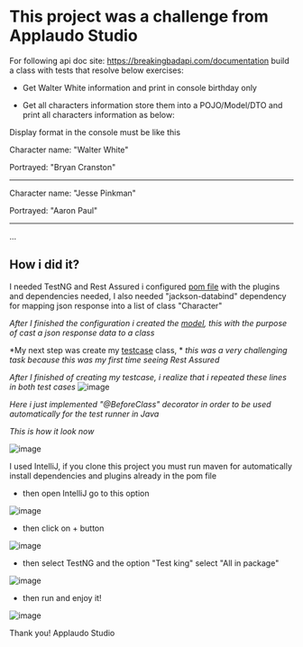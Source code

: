 # This project was a challenge from Applaudo Studio

For following api doc site: https://breakingbadapi.com/documentation build a class with tests that resolve below exercises:

- Get Walter White information and print in console birthday only

- Get all characters information store them into a POJO/Model/DTO and print all characters information as below:

Display format in the console must be like this

Character name: "Walter White"

Portrayed: "Bryan Cranston"

------------------------------------------------------

Character name: "Jesse Pinkman"

Portrayed: "Aaron Paul"

-----------------------------------------------------

...

## How i did it? 

I needed TestNG and Rest Assured i configured [pom file](/pom.xml) with the plugins and dependencies needed,
I also needed "jackson-databind" dependency for mapping json response into a list of class "Character"

*After I finished the configuration i created the [model](src/main/java/models/Character.java), this with the purpose of cast a json response data to a class*

*My next step was create my [testcase](src/test/java/ApplaudoStudioTest.java) class, *
*this was a very challenging task because this was my first time seeing Rest Assured*

*After I finished of creating my testcase, i realize that i repeated these lines in both test cases* ![image](https://user-images.githubusercontent.com/47786738/124062013-fb3d8b80-d9fd-11eb-997b-3f0c7f321fc0.png)


*Here i just implemented "@BeforeClass" decorator in order to be used automatically for the test runner in Java*

*This is how it look now* 


![image](https://user-images.githubusercontent.com/47786738/124062443-c4b44080-d9fe-11eb-8d2e-caedd7c49aa1.png)


I used IntelliJ, if you clone this project you must run maven for automatically install dependencies and plugins already in the pom file

* then open IntelliJ go to this option

![image](https://user-images.githubusercontent.com/47786738/124063522-12ca4380-da01-11eb-9bef-25bdd0e4e997.png)


* then click on + button 


![image](https://user-images.githubusercontent.com/47786738/124063610-3c836a80-da01-11eb-9046-39256073aefb.png)


* then select TestNG and the option "Test king" select "All in package"


![image](https://user-images.githubusercontent.com/47786738/124063702-78b6cb00-da01-11eb-9959-9a9daf2d3c33.png)

* then run and enjoy it!

![image](https://user-images.githubusercontent.com/47786738/124063915-d814db00-da01-11eb-8fc7-02a496050e0c.png)



Thank you! Applaudo Studio
